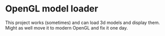 # OpenGL model loader
This project works (sometimes) and can load 3d models and display them.
Might as well move it to modern OpenGL and fix it one day.
